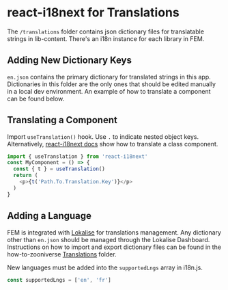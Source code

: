 # react-i18next for Translations

The `/translations` folder contains json dictionary files for translatable strings in lib-content. There's an i18n instance for each library in FEM.


## Adding New Dictionary Keys

`en.json` contains the primary dictionary for translated strings in this app. Dictionaries in this folder are the only ones that should be edited manually in a local dev environment. An example of how to translate a component can be found below.


## Translating a Component

Import `useTranslation()` hook. Use `.` to indicate nested object keys. Alternatively, [react-i18next docs](https://react.i18next.com/latest/withtranslation-hoc) show how to translate a class component.

```js
import { useTranslation } from 'react-i18next'
const MyComponent = () => {
  const { t } = useTranslation()
  return (
    <p>{t('Path.To.Translation.Key')}</p>
  )
}
```


## Adding a Language

FEM is integrated with [Lokalise](https://app.lokalise.com) for translations management. Any dictionary other than `en.json` should be managed through the Lokalise Dashboard. Instructions on how to import and export dictionary files can be found in the how-to-zooniverse [Translations](https://github.com/zooniverse/how-to-zooniverse/tree/master/Translations) folder.

New languages must be added into the `supportedLngs` array in i18n.js.

```js
const supportedLngs = ['en', 'fr']
```
